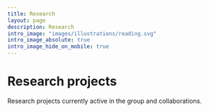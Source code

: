 ```yaml
---
title: Research
layout: page
description: Research
intro_image: "images/illustrations/reading.svg"
intro_image_absolute: true
intro_image_hide_on_mobile: true
---
```


# Research projects

Research projects currently active in the group and collaborations.
